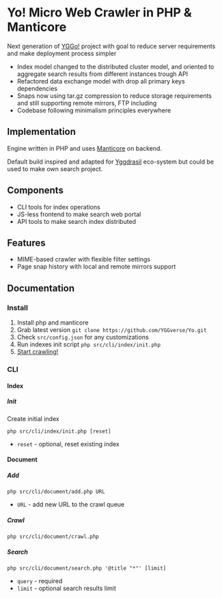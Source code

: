 # Yo! Micro Web Crawler in PHP & Manticore

Next generation of [YGGo!](https://github.com/YGGverse/YGGo) project with goal to reduce server requirements and make deployment process simpler

 - Index model changed to the distributed cluster model, and oriented to aggregate search results from different instances trough API
 - Refactored data exchange model with drop all primary keys dependencies
 - Snaps now using tar.gz compression to reduce storage requirements and still supporting remote mirrors, FTP including
 - Codebase following minimalism principles everywhere

## Implementation

Engine written in PHP and uses [Manticore](https://github.com/manticoresoftware) on backend.

Default build inspired and adapted for [Yggdrasil](https://github.com/yggdrasil-network) eco-system but could be used to make own search project.

## Components

* CLI tools for index operations
* JS-less frontend to make search web portal
* API tools to make search index distributed

## Features

* MIME-based crawler with flexible filter settings
* Page snap history with local and remote mirrors support

## Documentation

### Install

1. Install php and manticore
2. Grab latest version `git clone https://github.com/YGGverse/Yo.git`
3. Check `src/config.json` for any customizations
4. Run indexes init script `php src/cli/index/init.php`
5. [Start crawling!](https://github.com/YGGverse/Yo#add)

### CLI

#### Index

##### Init

Create initial index

```
php src/cli/index/init.php [reset]
```
* `reset` - optional, reset existing index

#### Document

##### Add

```
php src/cli/document/add.php URL
```
* `URL` - add new URL to the crawl queue

##### Crawl

```
php src/cli/document/crawl.php
```

##### Search

```
php src/cli/document/search.php '@title "*"' [limit]
```
* `query` - required
* `limit` - optional search results limit